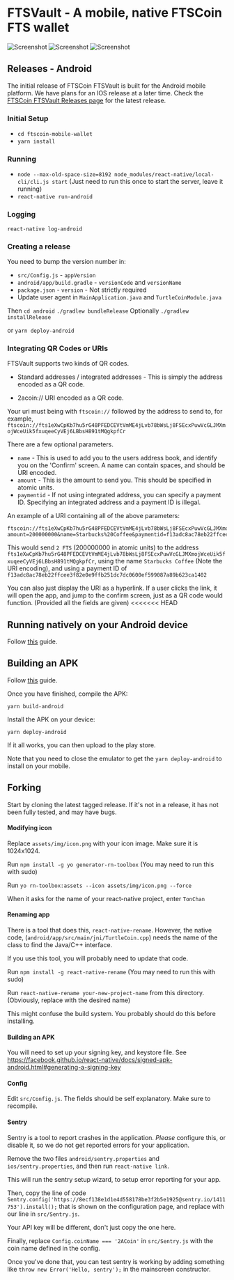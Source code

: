 # FTSVault - A mobile, native FTSCoin FTS wallet

![Screenshot](assets/home/start-dark.png)
![Screenshot](assets/home/home-dark.png)
![Screenshot](assets/home/home-light.png)

## Releases - Android

The initial release of FTSCoin FTSVault is built for the Android mobile platform. We have plans for an IOS release at a later time. Check the [FTSCoin FTSVault Releases page](https://github.com/ProjectFTS/ftscoin-mobile-wallet/releases) for the latest release.

### Initial Setup

* `cd ftscoin-mobile-wallet`
* `yarn install`

### Running

* `node --max-old-space-size=8192 node_modules/react-native/local-cli/cli.js start` (Just need to run this once to start the server, leave it running)
* `react-native run-android`

### Logging

`react-native log-android`

### Creating a release

You need to bump the version number in:

* `src/Config.js` - `appVersion`
* `android/app/build.gradle` - `versionCode` and `versionName`
* `package.json` - `version` - Not strictly required
* Update user agent in `MainApplication.java` and `TurtleCoinModule.java`

Then
`cd android`
`./gradlew bundleRelease`
Optionally
`./gradlew installRelease`

or `yarn deploy-android`

### Integrating QR Codes or URIs

FTSVault supports two kinds of QR codes.

* Standard addresses / integrated addresses - This is simply the address encoded as a QR code.

* 2acoin:// URI encoded as a QR code.

Your uri must being with `ftscoin://` followed by the address to send to, for example, `ftscoin://fts1eXwCpKb7hu5rG48PFEDCEVtVmME4jLvb78bWsLj8FSEcxPuwVcGLJMXmojWceUik5fxuqeeCyVEj6LBbsH891tMQgkpfCr`

There are a few optional parameters.

* `name` - This is used to add you to the users address book, and identify you on the 'Confirm' screen. A name can contain spaces, and should be URI encoded.
* `amount` - This is the amount to send you. This should be specified in atomic units.
* `paymentid` - If not using integrated address, you can specify a payment ID. Specifying an integrated address and a payment ID is illegal.

An example of a URI containing all of the above parameters:

```
ftscoin://fts1eXwCpKb7hu5rG48PFEDCEVtVmME4jLvb78bWsLj8FSEcxPuwVcGLJMXmojWceUik5fxuqeeCyVEj6LBbsH891tMQgkpfCr?amount=200000000&name=Starbucks%20Coffee&paymentid=f13adc8ac78eb22ffcee3f82e0e9ffb251dc7dc0600ef599087a89b623ca1402
```

This would send `2 FTS` (200000000 in atomic units) to the address `fts1eXwCpKb7hu5rG48PFEDCEVtVmME4jLvb78bWsLj8FSEcxPuwVcGLJMXmojWceUik5fxuqeeCyVEj6LBbsH891tMQgkpfCr`, using the name `Starbucks Coffee` (Note the URI encoding), and using a payment ID of `f13adc8ac78eb22ffcee3f82e0e9ffb251dc7dc0600ef599087a89b623ca1402`

You can also just display the URI as a hyperlink. If a user clicks the link, it will open the app, and jump to the confirm screen, just as a QR code would function. (Provided all the fields are given)
<<<<<<< HEAD

## Running natively on your Android device

Follow [this](https://facebook.github.io/react-native/docs/running-on-device.html) guide.

## Building an APK

Follow [this](https://facebook.github.io/react-native/docs/signed-apk-android.html) guide.

Once you have finished, compile the APK:

`yarn build-android`

Install the APK on your device:

`yarn deploy-android`

If it all works, you can then upload to the play store.

Note that you need to close the emulator to get the `yarn deploy-android` to install on your mobile.

## Forking

Start by cloning the latest tagged release. If it's not in a release, it has not been fully tested, and may have bugs.

#### Modifying icon

Replace `assets/img/icon.png` with your icon image. Make sure it is 1024x1024.

Run `npm install -g yo generator-rn-toolbox` (You may need to run this with sudo)

Run `yo rn-toolbox:assets --icon assets/img/icon.png --force`

When it asks for the name of your react-native project, enter `TonChan`

#### Renaming app

There is a tool that does this, `react-native-rename`. However, the native code, (`android/app/src/main/jni/TurtleCoin.cpp`) needs the name of the class to find the Java/C++ interface.

If you use this tool, you will probably need to update that code.

Run `npm install -g react-native-rename` (You may need to run this with sudo)

Run `react-native-rename your-new-project-name` from this directory. (Obviously, replace with the desired name)

This might confuse the build system. You probably should do this before installing.

#### Building an APK

You will need to set up your signing key, and keystore file. See https://facebook.github.io/react-native/docs/signed-apk-android.html#generating-a-signing-key

#### Config

Edit `src/Config.js`. The fields should be self explanatory. Make sure to recompile.

#### Sentry

Sentry is a tool to report crashes in the application. *Please* configure this, or disable it, so we do not get reported errors for your application.

Remove the two files `android/sentry.properties` and `ios/sentry.properties`, and then run `react-native link`.

This will run the sentry setup wizard, to setup error reporting for your app.

Then, copy the line of code `Sentry.config('https://8ecf138e1d1e4d558178be3f2b5e1925@sentry.io/1411753').install();` that is shown on the configuration page, and replace with our line in `src/Sentry.js`.

Your API key will be different, don't just copy the one here.

Finally, replace `Config.coinName === '2ACoin'` in `src/Sentry.js` with the coin name defined in the config.

Once you've done that, you can test sentry is working by adding something like `throw new Error('Hello, sentry');` in the mainscreen constructor.
